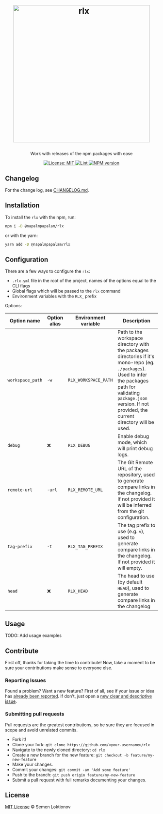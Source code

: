 <h1>
  <p align="center">
    <img alt="rlx" src="https://raw.githubusercontent.com/napalmpapalam/rlx/feature/cl/assets/logo.png" width="450"/>
  </p>
</h1>

<p align="center">
  Work with releases of the npm packages with ease
</p>

<div align="center">
  <a href="https://github.com/napalmpapalam/rlx/blob/master/LICENSE">
    <img alt="License: MIT" src="https://img.shields.io/github/license/napalmpapalam/rlx.svg" />
  </a>
  <a href="https://github.com/napalmpapalam/rlx/actions">
    <img alt="Lint" src="https://github.com/napalmpapalam/rlx/actions/workflows/lint.yaml/badge.svg" />
  </a>
  <a href="https://www.npmjs.com/package/@napalmpapalam/rlx">
    <img alt="NPM version" src="https://img.shields.io/npm/v/@napalmpapalam/rlx.svg" />
  </a>
</div>

## Changelog

For the change log, see [CHANGELOG.md](CHANGELOG.md).

## Installation

To install the `rlx` with the npm, run:

```sh
npm i -D @napalmpapalam/rlx
```

or with the yarn:

```sh
yarn add -D @napalmpapalam/rlx
```

## Configuration

There are a few ways to configure the `rlx`:

- `.rlx.yml` file in the root of the project, names of the options equal to the CLI flags
- Global flags which will be passed to the `rlx` command
- Environment variables with the `RLX_` prefix

Options:

| Option name      | Option alias | Environment variable | Description                                                                                                                                                                                                                     |
| ---------------- | ------------ | -------------------- | ------------------------------------------------------------------------------------------------------------------------------------------------------------------------------------------------------------------------------- |
| `workspace_path` | `-w`         | `RLX_WORKSPACE_PATH` | Path to the workspace directory with the packages directories if it's mono-repo (eg. `./packages`). Used to infer the packages path for validating `package.json` version. If not provided, the current directory will be used. |
| `debug`          | ❌            | `RLX_DEBUG`          | Enable debug mode, which will print debug logs.                                                                                                                                                                                 |
| `remote-url`     | `-url`       | `RLX_REMOTE_URL`     | The Git Remote URL of the repository, used to generate compare links in the changelog. If not provided it will be inferred from the git configuration.                                                                          |
| `tag-prefix`     | `-t`         | `RLX_TAG_PREFIX`     | The tag prefix to use (e.g. `v`), used to generate compare links in the changelog. If not provided it will empty.                                                                                                               |
| `head`           | ❌            | `RLX_HEAD`           | The head to use (by default `HEAD`), used to generate compare links in the changelog                                                                                                                                            |

## Usage

TODO: Add usage examples

## Contribute

First off, thanks for taking the time to contribute!
Now, take a moment to be sure your contributions make sense to everyone else.

### Reporting Issues

Found a problem? Want a new feature? First of all, see if your issue or idea has [already been reported](../../issues).
If don't, just open a [new clear and descriptive issue](../../issues/new).

### Submitting pull requests

Pull requests are the greatest contributions, so be sure they are focused in scope and avoid unrelated commits.

-   Fork it!
-   Clone your fork: `git clone https://github.com/<your-username>/rlx`
-   Navigate to the newly cloned directory: `cd rlx`
-   Create a new branch for the new feature: `git checkout -b feature/my-new-feature`
-   Make your changes.
-   Commit your changes: `git commit -am 'Add some feature'`
-   Push to the branch: `git push origin feature/my-new-feature`
-   Submit a pull request with full remarks documenting your changes.

## License

[MIT License](https://opensource.org/licenses/MIT) © Semen Loktionov

